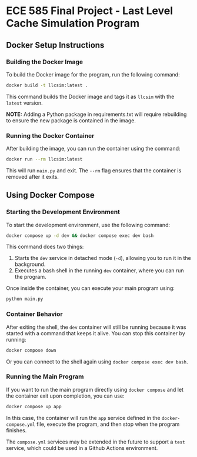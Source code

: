 # ECE 585 Final Project - Last Level Cache Simulation Program

## Docker Setup Instructions

### Building the Docker Image

To build the Docker image for the program, run the following command:

```bash
docker build -t llcsim:latest .
```

This command builds the Docker image and tags it as `llcsim` with the `latest` version.

**NOTE:** Adding a Python package in requirements.txt will require rebuilding to ensure the new package is contained in the image.

### Running the Docker Container

After building the image, you can run the container using the command:

```bash
docker run --rm llcsim:latest
```

This will run `main.py` and exit. The `--rm` flag ensures that the container is removed after it exits.

## Using Docker Compose

### Starting the Development Environment

To start the development environment, use the following command:
```bash
docker compose up -d dev && docker compose exec dev bash
```

This command does two things:

1. Starts the `dev` service in detached mode (`-d`), allowing you to run it in the background.
1. Executes a bash shell in the running `dev` container, where you can run the program.

Once inside the container, you can execute your main program using:
```bash
python main.py
```

### Container Behavior
After exiting the shell, the `dev` container will still be running because it was started with a command that keeps it alive. You can stop this container by running:
```bash
docker compose down
```
Or you can connect to the shell again using `docker compose exec dev bash`.

### Running the Main Program
If you want to run the main program directly using `docker compose` and let the container exit upon completion, you can use:
```bash
docker compose up app
```
In this case, the container will run the `app` service defined in the `docker-compose.yml` file, execute the program, and then stop when the program finishes.

The `compose.yml` services may be extended in the future to support a `test` service, which could be used in a Github Actions environment.
